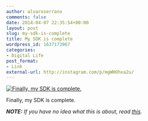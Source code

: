 ```yaml
---
author: alvaroserrano
comments: false
date: 2014-04-07 22:35:54+00:00
layout: post
slug: my-sdk-is-complete
title: My SDK is complete
wordpress_id: 1637173967
categories:
- Digital Life
post_format:
- Link
external-url: http://instagram.com/p/mgWHOhxa2u/
---
```


[![Finally, my SDK is complete.](https://farm8.staticflickr.com/7261/13704004154_bb8e10b8f9.jpg)](http://instagram.com/p/mgWHOhxa2u/)

Finally, my SDK is complete.

_**NOTE:** If you have no idea what this is about, read [this](http://www.marco.org/2012/04/10/useless-mug)._
